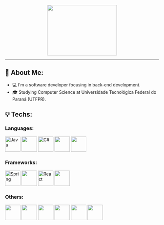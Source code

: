   <div dir="auto" align="center">
<img src="https://images-wixmp-ed30a86b8c4ca887773594c2.wixmp.com/f/a67ac30c-fe21-4e97-8dad-ffa8b2670167/dbpjw5t-23ed5ea9-1d62-4990-8983-75f245a5632b.gif?token=eyJ0eXAiOiJKV1QiLCJhbGciOiJIUzI1NiJ9.eyJzdWIiOiJ1cm46YXBwOjdlMGQxODg5ODIyNjQzNzNhNWYwZDQxNWVhMGQyNmUwIiwiaXNzIjoidXJuOmFwcDo3ZTBkMTg4OTgyMjY0MzczYTVmMGQ0MTVlYTBkMjZlMCIsIm9iaiI6W1t7InBhdGgiOiJcL2ZcL2E2N2FjMzBjLWZlMjEtNGU5Ny04ZGFkLWZmYThiMjY3MDE2N1wvZGJwanc1dC0yM2VkNWVhOS0xZDYyLTQ5OTAtODk4My03NWYyNDVhNTYzMmIuZ2lmIn1dXSwiYXVkIjpbInVybjpzZXJ2aWNlOmZpbGUuZG93bmxvYWQiXX0.qrvsQq-bhNOo0lpxod8npk87n-mAe-7JC3VbLLWZR-U" srcset="" style="width:228px;height:165px"></div>
<hr>
</div>
<div id="bio">
<h2>🚀 About Me:</h2>
  <ul>
<li>💻 I'm a software developer focusing in back-end development.</li>
<li>🎓 Studying Computer Science at Universidade Tecnológica Federal do Paraná (UTFPR).</li>
</ul>
</div>
<h2>💡 Techs:</h2>
<div>
  <p>
    <h3>Languages:</h3>
  <img src="https://cdn.jsdelivr.net/gh/devicons/devicon/icons/java/java-original.svg" alt="Java" width="50" height="50"/>
  <img src="https://cdn.jsdelivr.net/gh/devicons/devicon/icons/cplusplus/cplusplus-original.svg" width="50" height="50"/>
  <img src="https://cdn.jsdelivr.net/gh/devicons/devicon/icons/csharp/csharp-original.svg" alt="C#" width="50" height="50"/>
  <img src="https://cdn.jsdelivr.net/gh/devicons/devicon/icons/javascript/javascript-original.svg" width="50" height="50"" />  
  <img src="https://cdn.jsdelivr.net/gh/devicons/devicon@latest/icons/typescript/typescript-original.svg" width="50" height="50"/>
    <h3>Frameworks:</h3>
  <img src="https://cdn.jsdelivr.net/gh/devicons/devicon/icons/spring/spring-original-wordmark.svg" title="Spring" alt="Spring" width="50" height="50"/>
  <img src="https://cdn.jsdelivr.net/gh/devicons/devicon@latest/icons/nodejs/nodejs-original-wordmark.svg" width="50" height="50"/>
  <img src="https://cdn.jsdelivr.net/gh/devicons/devicon/icons/react/react-original.svg" title="React" alt="React" width="50" height="50"/>
  <img src="https://cdn.jsdelivr.net/gh/devicons/devicon@latest/icons/nextjs/nextjs-original.svg" width="50" height="50"/>
    <h3>Others:</h3>
  <img src="https://cdn.jsdelivr.net/gh/devicons/devicon/icons/mysql/mysql-original.svg" width="50" height="50" />
  <img src="https://cdn.jsdelivr.net/gh/devicons/devicon/icons/postgresql/postgresql-original.svg" width="50" height="50"/>
  <img src="https://cdn.jsdelivr.net/gh/devicons/devicon/icons/mongodb/mongodb-plain-wordmark.svg" width="50" height="50"/>          
  <img src="https://cdn.jsdelivr.net/gh/devicons/devicon/icons/linux/linux-original.svg" width="50" height="50">           
  <img src="https://cdn.jsdelivr.net/gh/devicons/devicon@latest/icons/docker/docker-original.svg" width="50" height="50" />
  <img src="https://cdn.jsdelivr.net/gh/devicons/devicon@latest/icons/amazonwebservices/amazonwebservices-plain-wordmark.svg" width="50" height="50"/>
</p>
</div>
